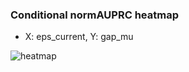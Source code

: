 ### Conditional normAUPRC heatmap

- X: eps_current, Y: gap_mu

![heatmap](/home/elicer/project_0814_2/results/20250820-101213/holdout/conditional_heatmap_eps_current_vs_gap_mu.png)

